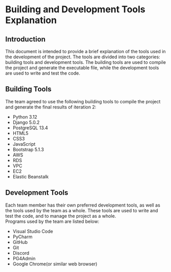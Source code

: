 # Building and Development Tools Explanation

## Introduction

This document is intended to provide a brief explanation of the tools used in the development of the project. 
The tools are divided into two categories: building tools and development tools. 
The building tools are used to compile the project and generate the executable file, 
while the development tools are used to write and test the code.

## Building Tools

The team agreed to use the following building tools to compile the project and generate the final results of iteration 2:
- Python 3.12
- Django 5.0.2
- PostgreSQL 13.4
- HTML5
- CSS3
- JavaScript
- Bootstrap 5.1.3
- AWS
- RDS
- VPC
- EC2
- Elastic Beanstalk 

## Development Tools

Each team member has their own preferred development tools, as well as the tools used by the team as a whole.
These tools are used to write and test the code, and to manage the project as a whole. 
<br> Programs used by the team are listed below:
- Visual Studio Code 
- PyCharm
- GitHub
- Git
- Discord
- PG4Admin
- Google Chrome(or similar web browser)


